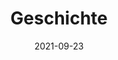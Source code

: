 ---
date: 2021-09-23
title: Geschichte
redirect: '/geschichte/geschichte'
tags: [Fächer]
thumbnail: 
    src: geschichte/GluckAlt.jpg
    alt: Foto der Büste von Willibald Gluck
---